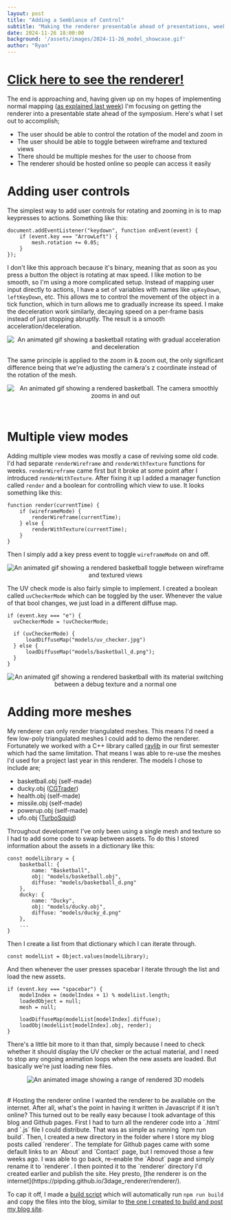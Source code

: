 ```yaml
---
layout: post
title: "Adding a Semblance of Control"
subtitle: "Making the renderer presentable ahead of presentations, week ending 2024-11-26"
date: 2024-11-26 18:00:00
background: '/assets/images/2024-11-26_model_showcase.gif'
author: "Ryan"
---
```


# [Click here to see the renderer!](https://pipding.github.io/3dage_renderer/renderer/)

The end is approaching and, having given up on my hopes of implementing normal mapping ([as explained last week](https://pipding.github.io/3dage_renderer/2024/11/19/try_to_add_normal_maps.html)) I'm focusing on getting the renderer into a presentable state ahead of the symposium. Here's what I set out to accomplish;
- The user should be able to control the rotation of the model and zoom in
- The user should be able to toggle between wireframe and textured views
- There should be multiple meshes for the user to choose from
- The renderer should be hosted online so people can access it easily

# Adding user controls
The simplest way to add user controls for rotating and zooming in is to map keypresses to actions. Something like this:
```
document.addEventListener("keydown", function onEvent(event) {
    if (event.key === "ArrowLeft") {
        mesh.rotation += 0.05;
    }
});
```

I don't like this approach because it's binary, meaning that as soon as you press a button the object is rotating at max speed. I like motion to be smooth, so I'm using a more complicated setup. Instead of mapping user input directly to actions, I have a set of variables with names like `upKeyDown`, `leftKeyDown`, etc. This allows me to control the movement of the object in a tick function, which in turn allows me to gradually increase its speed. I make the deceleration work similarly, decaying speed on a per-frame basis instead of just stopping abruptly. The result is a smooth acceleration/deceleration.
<br>
<p style="text-align: center;">
  <img src="{{ "/assets/images/2024-11-26_rotation_acceleration.gif" | relative_url }}" alt="An animated gif showing a basketball rotating with gradual acceleration and deceleration" style="max-width: 100%; height: auto;">
</p>

The same principle is applied to the zoom in & zoom out, the only significant difference being that we're adjusting the camera's z coordinate instead of the rotation of the mesh.
<p style="text-align: center;">
  <img src="{{ "/assets/images/2024-11-26_zoom_acceleration.gif" | relative_url }}" alt="An animated gif showing a rendered basketball. The camera smoothly zooms in and out" style="max-width: 100%; height: auto;">
</p>
<br>

# Multiple view modes
Adding multiple view modes was mostly a case of reviving some old code. I'd had separate `renderWireframe` and `renderWithTexture` functions for weeks. `renderWireframe` came first but it broke at some point after I introduced `renderWithTexture`. After fixing it up I added a manager function called `render` and a boolean for controlling which view to use. It looks something like this:
```
function render(currentTime) {
    if (wireframeMode) {
        renderWireframe(currentTime);
    } else {
        renderWithTexture(currentTime);
    }
}
```

Then I simply add a key press event to toggle `wireframeMode` on and off.
<p style="text-align: center;">
  <img src="{{ "/assets/images/2024-11-26_wireframe_toggle.gif" | relative_url }}" alt="An animated gif showing a rendered basketball toggle between wireframe and textured views" style="max-width: 100%; height: auto;">
</p>

The UV check mode is also fairly simple to implement. I created a boolean called `uvCheckerMode` which can be toggled by the user. Whenever the value of that bool changes, we just load in a different diffuse map.

```
if (event.key === "e") {
  uvCheckerMode = !uvCheckerMode;

  if (uvCheckerMode) {
      loadDiffuseMap("models/uv_checker.jpg")
  } else {
      loadDiffuseMap("models/basketball_d.png");
  }
}
```
<p style="text-align: center;">
  <img src="{{ "/assets/images/2024-11-26_uv_checker_toggle.gif" | relative_url }}" alt="An animated gif showing a rendered basketball with its material switching between a debug texture and a normal one" style="max-width: 100%; height: auto;">
</p>

# Adding more meshes
My renderer can only render triangulated meshes. This means I'd need a few low-poly triangulated meshes I could add to demo the renderer. Fortunately we worked with a C++ library called [raylib](https://www.raylib.com/) in our first semester which had the same limitation. That means I was able to re-use the meshes I'd used for a project last year in this renderer. The models I chose to include are;
- basketball.obj (self-made)
- ducky.obj ([CGTrader](https://www.cgtrader.com/free-3d-models/sports/toy/rubber-duck-b31f3585-0347-4532-bd92-7ddea6107d0d))
- health.obj (self-made)
- missile.obj (self-made)
- powerup.obj (self-made)
- ufo.obj ([TurboSquid](https://www.turbosquid.com/3d-models/free-3ds-model-flying-saucer/1081073))

Throughout development I've only been using a single mesh and texture so I had to add some code to swap between assets. To do this I stored information about the assets in a dictionary like this:
```
const modelLibrary = {
    basketball: {
        name: "Basketball",
        obj: "models/basketball.obj",
        diffuse: "models/basketball_d.png"
    },
    ducky: {
        name: "Ducky",
        obj: "models/ducky.obj",
        diffuse: "models/ducky_d.png"
    },
    ...
}
```

Then I create a list from that dictionary which I can iterate through.
```
const modelList = Object.values(modelLibrary);
```

And then whenever the user presses spacebar I iterate through the list and load the new assets.

```
if (event.key === "spacebar") {
    modelIndex = (modelIndex + 1) % modelList.length;
    loadedObject = null;
    mesh = null;

    loadDiffuseMap(modelList[modelIndex].diffuse);
    loadObj(modelList[modelIndex].obj, render);
}
```

There's a little bit more to it than that, simply because I need to check whether it should display the UV checker or the actual material, and I need to stop any ongoing animation loops when the new assets are loaded. But basically we're just loading new files.
<p style="text-align: center;">
  <img src="{{ "/assets/images/2024-11-26_model_showcase.gif" | relative_url }}" alt="An animated image showing a range of rendered 3D models" style="max-width: 100%; height: auto;">
</p>
<br>
# Hosting the renderer online
I wanted the renderer to be available on the internet. After all, what's the point in having it written in Javascript if it isn't online? This turned out to be really easy because I took advantage of this blog and Github pages.
First I had to turn all the renderer code into a `.html` and `.js` file I could distribute. That was as simple as running `npm run build`. Then, I created a new directory in the folder where I store my blog posts called `renderer`. The template for Github pages came with some default links to an `About` and  `Contact` page, but I removed those a few weeks ago. I was able to go back, re-enable the `About` page and simply rename it to `renderer`. I then pointed it to the `renderer` directory I'd created earlier and publish the site. Hey presto, [the renderer is on the internet](https://pipding.github.io/3dage_renderer/renderer/).

To cap it off, I made a [build script](https://github.com/Pipding/3dage_renderer/blob/8cc54f498a5beb0a8f28e1a56ece7bc3649418a2/build_renderer.ps1) which will automatically run `npm run build` and copy the files into the blog, similar to [the one I created to build and post my blog site](https://pipding.github.io/3dage_renderer/2024/10/08/meta-blog-post.html#:~:text=I%20created%20a%20bash%20script).